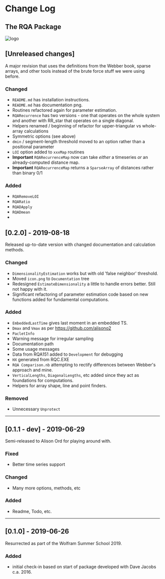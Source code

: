 # Change Log

## The RQA Package

![logo](RQA/Documentation/icon.png)

<!--
## Types of changes

- `Added` for new features.
- `Changed` for changes in existing functionality.
- `Deprecated` for soon-to-be removed features.
- `Removed` for now removed features.
- `Fixed` for any bug fixes.
- `Security` in case of vulnerabilities. 
-->

## [Unreleased changes]

A major revision that uses the definitions from the Webber book, sparse arrays, and other tools instead of the brute force stuff we were using before.

### Changed

- `README.md` has installation instructions.
- `README.md` has documentation png.
- Routines refactored again for parameter estimation.
- `RQARecurrence` has two versions - one that operates on the whole system and another with RR_star that operates on a single diagonal.
- Helpers renamed / beginning of refactor for upper-triangular vs whole-array calculations
- Symmetric options (see above)
- `dmin` / segment-length threshold moved to an option rather than a positional parameter
- `LOI` option added to `xxxMap` routines
- **Important** `RQARecurrenceMap` now can take _either_ a timeseries _or_ an already-computed distance map.
- **Important** `RQARecurrenceMap` returns a `SparseArray` of distances rather than binary 0/1

### Added
- `RQARemoveLOI`
- `RQARatio`
- `RQADApply`
- `RQADmean`
- 
## [0.2.0] - 2019-08-18

Released up-to-date version with changed documentation and calculation methods.

### Changed

- `DimensionalityEstimation` works but with old 'false neighbor' threshold.
- Moved `icon.png` to `Documentation` tree
- Redesigned `EstimateDimensionality` a little to handle errors better. Still not happy with it.
- Significant refactoring of parameter estimation code based on new functions added for fundamental computations.

### Added

- `EmbeddedLastTime` gives last moment in an embedded TS.
- `Dmax` and `Vmax` as per <https://github.com/alisono2>
- `PacletInfo`
- Warning message for irregular sampling
- Documentation path
- Some usage messages
- Data from RQA151 added to `Development` for debugging
- `HX` generated from RQC.EXE
- `RQA Comparison.nb` attempting to rectify differences between Webber's approach and mine.
- `VerticalLengths`, `DiagonalLengths`, etc added since they act as foundations for computations.
- Helpers for array shape, line and point finders.

### Removed

- Unnecessary `Unprotect`

***

## [0.1.1 - dev] - 2019-06-29

Semi-released to Alison Ord for playing around with.

### Fixed

- Better time series support

### Changed

- Many more options, methods, etc

### Added

- Readme, Todo, etc.

***

## [0.1.0] - 2019-06-26

Resurrected as part of the Wolfram Summer School 2019.

### Added

- initial check-in based on start of package developed with Dave Jacobs c.a. 2016.
